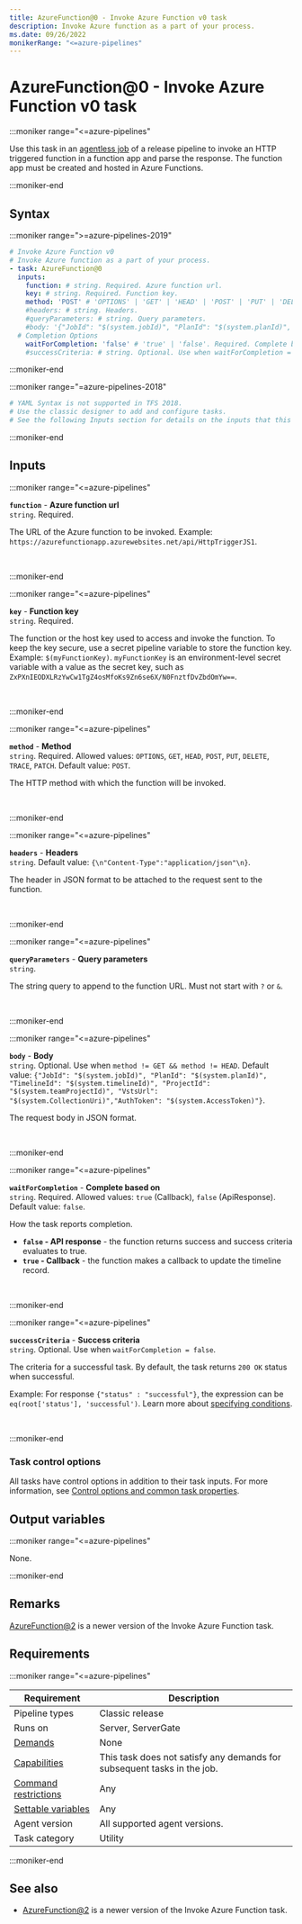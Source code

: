 ```yaml
---
title: AzureFunction@0 - Invoke Azure Function v0 task
description: Invoke Azure function as a part of your process.
ms.date: 09/26/2022
monikerRange: "<=azure-pipelines"
---
```


# AzureFunction@0 - Invoke Azure Function v0 task

<!-- :::description::: -->
:::moniker range="<=azure-pipelines"

<!-- :::editable-content name="description"::: -->
Use this task in an [agentless job](/azure/devops/pipelines/process/phases&tabs=yaml#server-jobs) of a release pipeline to invoke an HTTP triggered function in a function app and parse the response. The function app must be created and hosted in Azure Functions.
<!-- :::editable-content-end::: -->

:::moniker-end
<!-- :::description-end::: -->

<!-- :::syntax::: -->
## Syntax

:::moniker range=">=azure-pipelines-2019"

```yaml
# Invoke Azure Function v0
# Invoke Azure function as a part of your process.
- task: AzureFunction@0
  inputs:
    function: # string. Required. Azure function url. 
    key: # string. Required. Function key. 
    method: 'POST' # 'OPTIONS' | 'GET' | 'HEAD' | 'POST' | 'PUT' | 'DELETE' | 'TRACE' | 'PATCH'. Required. Method. Default: POST.
    #headers: # string. Headers. 
    #queryParameters: # string. Query parameters. 
    #body: '{"JobId": "$(system.jobId)", "PlanId": "$(system.planId)", "TimelineId": "$(system.timelineId)", "ProjectId": "$(system.teamProjectId)", "VstsUrl": "$(system.CollectionUri)","AuthToken": "$(system.AccessToken)"}' # string. Optional. Use when method != GET && method != HEAD. Body. Default: {"JobId": "$(system.jobId)", "PlanId": "$(system.planId)", "TimelineId": "$(system.timelineId)", "ProjectId": "$(system.teamProjectId)", "VstsUrl": "$(system.CollectionUri)","AuthToken": "$(system.AccessToken)"}.
  # Completion Options
    waitForCompletion: 'false' # 'true' | 'false'. Required. Complete based on. Default: false.
    #successCriteria: # string. Optional. Use when waitForCompletion = false. Success criteria.
```

:::moniker-end

:::moniker range="=azure-pipelines-2018"

```yaml
# YAML Syntax is not supported in TFS 2018.
# Use the classic designer to add and configure tasks.
# See the following Inputs section for details on the inputs that this task supports.
```

:::moniker-end
<!-- :::syntax-end::: -->

<!-- :::inputs::: -->
## Inputs

<!-- :::item name="function"::: -->
:::moniker range="<=azure-pipelines"

**`function`** - **Azure function url**<br>
`string`. Required.<br>
<!-- :::editable-content name="helpMarkDown"::: -->
The URL of the Azure function to be invoked​. Example: `https://azurefunctionapp.azurewebsites.net/api/HttpTriggerJS1`.
<!-- :::editable-content-end::: -->
<br>

:::moniker-end
<!-- :::item-end::: -->
<!-- :::item name="key"::: -->
:::moniker range="<=azure-pipelines"

**`key`** - **Function key**<br>
`string`. Required.<br>
<!-- :::editable-content name="helpMarkDown"::: -->
The function or the host key used to access and invoke the function. To keep the key secure, use a secret pipeline variable to store the function key. Example: `$(myFunctionKey)`. `myFunctionKey` is an environment-level secret variable with a value as the secret key, such as `ZxPXnIEODXLRzYwCw1TgZ4osMfoKs9Zn6se6X/N0FnztfDvZbdOmYw==`.
<!-- :::editable-content-end::: -->
<br>

:::moniker-end
<!-- :::item-end::: -->
<!-- :::item name="method"::: -->
:::moniker range="<=azure-pipelines"

**`method`** - **Method**<br>
`string`. Required. Allowed values: `OPTIONS`, `GET`, `HEAD`, `POST`, `PUT`, `DELETE`, `TRACE`, `PATCH`. Default value: `POST`.<br>
<!-- :::editable-content name="helpMarkDown"::: -->
The HTTP method with which the function will be invoked.
<!-- :::editable-content-end::: -->
<br>

:::moniker-end
<!-- :::item-end::: -->
<!-- :::item name="headers"::: -->
:::moniker range="<=azure-pipelines"

**`headers`** - **Headers**<br>
`string`. Default value: `{\n"Content-Type":"application/json"\n}`.<br>
<!-- :::editable-content name="helpMarkDown"::: -->
The header in JSON format to be attached to the request sent to the function.
<!-- :::editable-content-end::: -->
<br>

:::moniker-end
<!-- :::item-end::: -->
<!-- :::item name="queryParameters"::: -->
:::moniker range="<=azure-pipelines"

**`queryParameters`** - **Query parameters**<br>
`string`.<br>
<!-- :::editable-content name="helpMarkDown"::: -->
The string query to append to the function URL. Must not start with `?` or `&`.
<!-- :::editable-content-end::: -->
<br>

:::moniker-end
<!-- :::item-end::: -->
<!-- :::item name="body"::: -->
:::moniker range="<=azure-pipelines"

**`body`** - **Body**<br>
`string`. Optional. Use when `method != GET && method != HEAD`. Default value: `{"JobId": "$(system.jobId)", "PlanId": "$(system.planId)", "TimelineId": "$(system.timelineId)", "ProjectId": "$(system.teamProjectId)", "VstsUrl": "$(system.CollectionUri)","AuthToken": "$(system.AccessToken)"}`.<br>
<!-- :::editable-content name="helpMarkDown"::: -->
The request body in JSON format.
<!-- :::editable-content-end::: -->
<br>

:::moniker-end
<!-- :::item-end::: -->
<!-- :::item name="waitForCompletion"::: -->
:::moniker range="<=azure-pipelines"

**`waitForCompletion`** - **Complete based on**<br>
`string`. Required. Allowed values: `true` (Callback), `false` (ApiResponse). Default value: `false`.<br>
<!-- :::editable-content name="helpMarkDown"::: -->
How the task reports completion.

- **`false` - API response** - the function returns success and success criteria evaluates to true.
- **`true` - Callback** - the function makes a callback to update the timeline record.
<!-- :::editable-content-end::: -->
<br>

:::moniker-end
<!-- :::item-end::: -->
<!-- :::item name="successCriteria"::: -->
:::moniker range="<=azure-pipelines"

**`successCriteria`** - **Success criteria**<br>
`string`. Optional. Use when `waitForCompletion = false`.<br>
<!-- :::editable-content name="helpMarkDown"::: -->
The criteria for a successful task. By default, the task returns `200 OK` status when successful.

Example: For response `{"status" : "successful"}`, the expression can be `eq(root['status'], 'successful')`. Learn more about [specifying conditions](/azure/devops/pipelines/process/conditions)​.
<!-- :::editable-content-end::: -->
<br>

:::moniker-end
<!-- :::item-end::: -->

### Task control options

All tasks have control options in addition to their task inputs. For more information, see [Control options and common task properties](/azure/devops/pipelines/yaml-schema/steps-task#common-task-properties).
<!-- :::inputs-end::: -->

<!-- :::outputVariables::: -->
## Output variables

:::moniker range="<=azure-pipelines"

None.

:::moniker-end
<!-- :::outputVariables-end::: -->

<!-- :::remarks::: -->
<!-- :::editable-content name="remarks"::: -->
## Remarks

[AzureFunction@2](azure-function-v1.md) is a newer version of the Invoke Azure Function task.
<!-- :::editable-content-end::: -->
<!-- :::remarks-end::: -->

<!-- :::examples::: -->
<!-- :::editable-content name="examples"::: -->
<!-- :::editable-content-end::: -->
<!-- :::examples-end::: -->

<!-- :::properties::: -->
## Requirements

:::moniker range="<=azure-pipelines"

| Requirement | Description |
|-------------|-------------|
| Pipeline types | Classic release |
| Runs on | Server, ServerGate |
| [Demands](/azure/devops/pipelines/process/demands) | None |
| [Capabilities](/azure/devops/pipelines/agents/agents#capabilities) | This task does not satisfy any demands for subsequent tasks in the job. |
| [Command restrictions](/azure/devops/pipelines/security/templates#agent-logging-command-restrictions) | Any |
| [Settable variables](/azure/devops/pipelines/security/templates#agent-logging-command-restrictions) | Any |
| Agent version | All supported agent versions. |
| Task category | Utility |

:::moniker-end
<!-- :::properties-end::: -->

<!-- :::see-also::: -->
<!-- :::editable-content name="seeAlso"::: -->
## See also

* [AzureFunction@2](azure-function-v1.md) is a newer version of the Invoke Azure Function task.
<!-- :::editable-content-end::: -->
<!-- :::see-also-end::: -->